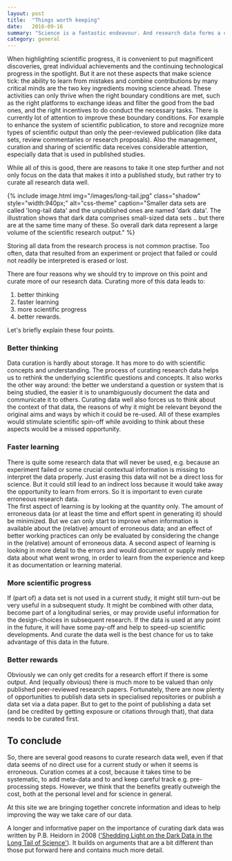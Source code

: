 ```yaml
---
layout: post
title:  "Things worth keeping"
date:   2016-09-16
summary: "Science is a fantastic endeavour. And research data forms a crucial part, not just the data of the last or most brilliant experiment - but all data. Let's lay out the reasons for this again, and see whether we can do better in curating this data."
category: general
---
```


When highlighting scientific progress, it is convenient to put magnificent discoveries, great individual achievements and the continuing technological progress in the spotlight. But it are not these aspects that make science tick: the ability to learn from mistakes and combine contributions by many critical minds are the two key ingredients moving science ahead.
These activities can only thrive when the right boundary conditions are met, such as the right platforms to exchange ideas and filter the good from the bad ones, and the right incentives to do conduct the necessary tasks.
There is currently lot of attention to improve these boundary conditions. For example to enhance the system of scientific publication, to store and recognize more types of scientific output than only the peer-reviewed publication (like data sets, review commentaries or research proposals). 
Also the management, curation and sharing of scientific data receives considerable attention, especially data that is used in published studies. 

While all of this is good, there are reasons to take it  one step further and not only focus on the data that makes it into a published study, but rather try to curate all research data well. 

{% include image.html img="/images/long-tail.jpg" class="shadow" style="width:940px;" alt="css-theme" caption="Smaller data sets are called 'long-tail data' and the unpublished ones are named 'dark data'. The illustration shows that dark data comprises small-sized data sets .. but there are at the same time many of these. So overall dark data represent a large volume of the scientific research output." %}

Storing all data from the research process is not common practise. Too often, data that resulted from an experiment or project that failed or could not readily be interpreted is erased or lost. 

There are four reasons why we should try to improve on this point and curate more of our research data. Curating more of this data leads to:

1. better thinking
2. faster learning
3. more scientific progress
4. better rewards. 

Let's briefly explain these four points.
 
### Better thinking 
Data curation is hardly about storage. It has more to do with  scientific concepts and understanding. The process of curating research data helps us to rethink the underlying scientific questions and concepts. It also works the other way around: the better we understand a question or system that is being studied, the easier it is to unambiguously document the data and communicate it to others. 
Curating data well also forces us to think about the context of that data, the reasons of why it might be relevant beyond the original aims and ways by which it could be re-used. All of these examples would stimulate scientific spin-off while avoiding to think about these aspects would be a missed opportunity.

### Faster learning 
There is quite some research data that will never be used, e.g. because an experiment failed or some crucial contextual information is missing to interpret the data properly. Just erasing this data will not be a direct loss for science. But it could still lead to an indirect loss because it would take away the opportunity to learn from errors. So it is important to even curate erroneous research data.   
The first aspect of learning is by looking at the quantity only. The amount of erroneous data (or at least the time and effort spent in generating it) should be minimized. But we can only start to improve when information is available about the (relative) amount of erroneous data; and an effect of better working practices can only be evaluated by considering the change in the (relative) amount of erroneous data. 
A second aspect of learning is looking in more detail to the errors and would document or supply meta-data about what went wrong, in order to learn from the experience and keep it as documentation or learning material.

### More scientific progress
If (part of) a data set is not used in a current study, it might still turn-out be very useful in a subsequent study. It might be combined with other data, become part of a longitudinal series, or may provide useful information for the design-choices in subsequent research. If the data is used at any point in the future, it will have some pay-off and help to speed-up scientific developments. And curate the data well is the best chance for us to take advantage of this data in the future.

### Better rewards
Obviously we can only get credits for a research effort if there is some output. And (equally obvious) there is much more to be valued than only published peer-reviewed research papers. Fortunately, there are now plenty of opportunities to publish data sets in specialised repositories or publish a data set via a data paper. But to get to the point of publishing a data set (and be credited by getting exposure or citations through that), that data needs to be curated first.

## To conclude
So, there are several good reasons to curate research data well, even if that data seems of no direct use for a current study or when it seems is erroneous.
Curation comes at a cost, because it takes time to be systematic, to add meta-data and to and keep careful track e.g. pre-processing steps.
However, we think that the benefits greatly outweigh the cost, both at the personal level and for science in general.

At this site we are bringing together concrete information and ideas to help improving the way we take care of our data.

A longer and informative paper on the importance of curating dark data was written by P.B. Heidorn in 2008 (['Shedding Light on the Dark Data in the Long Tail of Science'](https://b2drop.eudat.eu/s/KBhRcs6lROXBF3A)). It builds on arguments that are a bit different than those put forward here and contains much more detail.
